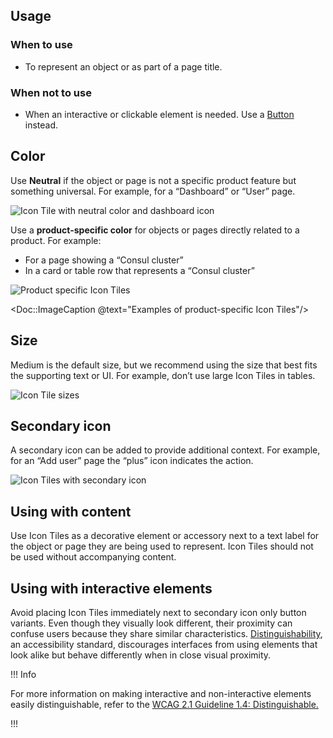 ## Usage

### When to use

- To represent an object or as part of a page title.

### When not to use

- When an interactive or clickable element is needed. Use a [Button](https://helios.hashicorp.design/components/button) instead.

## Color

Use **Neutral** if the object or page is not a specific product feature but something universal. For example, for a “Dashboard” or “User” page.

![Icon Tile with neutral color and dashboard icon](/assets/components/icon-tile/icon-tile.png)


Use a **product-specific color** for objects or pages directly related to a product. For example:

- For a page showing a “Consul cluster”
- In a card or table row that represents a “Consul cluster”

![Product specific Icon Tiles](/assets/components/icon-tile/icon-tiles-colors.png)

<Doc::ImageCaption @text="Examples of product-specific Icon Tiles"/>

## Size

Medium is the default size, but we recommend using the size that best fits the supporting text or UI. For example, don’t use large Icon Tiles in tables.

![Icon Tile sizes](/assets/components/icon-tile/icon-tiles-sizes.png)

## Secondary icon

A secondary icon can be added to provide additional context. For example, for an “Add user” page the “plus” icon indicates the action.

![Icon Tiles with secondary icon](/assets/components/icon-tile/icon-tiles-scondary-icon.png)

## Using with content

Use Icon Tiles as a decorative element or accessory next to a text label for the object or page they are being used to represent. Icon Tiles should not be used without accompanying content.

## Using with interactive elements

Avoid placing Icon Tiles immediately next to secondary icon only button variants. Even though they visually look different, their proximity can confuse users because they share similar characteristics. [Distinguishability](https://www.w3.org/WAI/WCAG21/Understanding/distinguishable), an accessibility standard, discourages interfaces from using elements that look alike but behave differently when in close visual proximity. 

!!! Info

For more information on making interactive and non-interactive elements easily distinguishable, refer to the [WCAG 2.1 Guideline 1.4: Distinguishable.](https://www.w3.org/WAI/WCAG21/Understanding/distinguishable)

!!!
